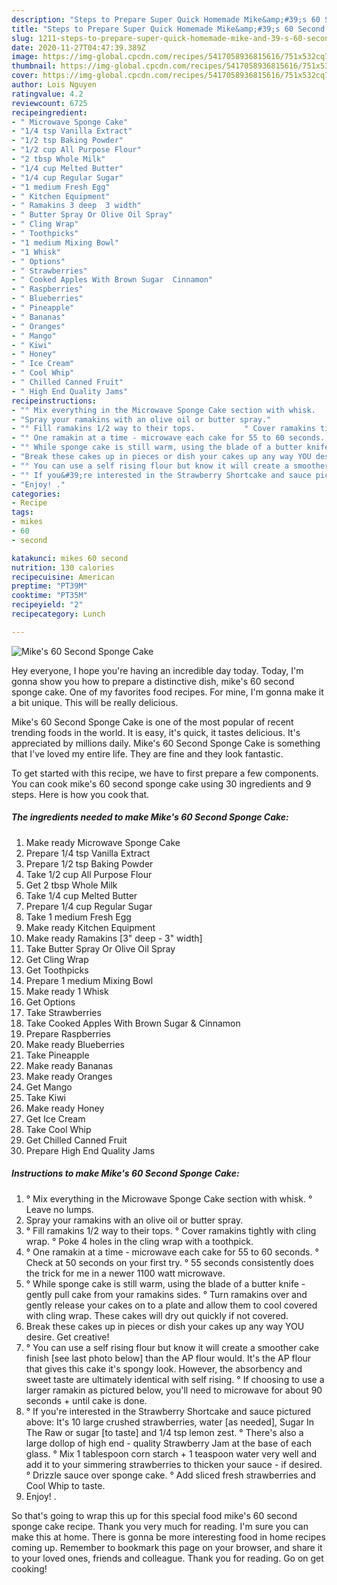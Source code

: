```yaml
---
description: "Steps to Prepare Super Quick Homemade Mike&amp;#39;s 60 Second Sponge Cake"
title: "Steps to Prepare Super Quick Homemade Mike&amp;#39;s 60 Second Sponge Cake"
slug: 1211-steps-to-prepare-super-quick-homemade-mike-and-39-s-60-second-sponge-cake
date: 2020-11-27T04:47:39.389Z
image: https://img-global.cpcdn.com/recipes/5417058936815616/751x532cq70/mikes-60-second-sponge-cake-recipe-main-photo.jpg
thumbnail: https://img-global.cpcdn.com/recipes/5417058936815616/751x532cq70/mikes-60-second-sponge-cake-recipe-main-photo.jpg
cover: https://img-global.cpcdn.com/recipes/5417058936815616/751x532cq70/mikes-60-second-sponge-cake-recipe-main-photo.jpg
author: Lois Nguyen
ratingvalue: 4.2
reviewcount: 6725
recipeingredient:
- " Microwave Sponge Cake"
- "1/4 tsp Vanilla Extract"
- "1/2 tsp Baking Powder"
- "1/2 cup All Purpose Flour"
- "2 tbsp Whole Milk"
- "1/4 cup Melted Butter"
- "1/4 cup Regular Sugar"
- "1 medium Fresh Egg"
- " Kitchen Equipment"
- " Ramakins 3 deep  3 width"
- " Butter Spray Or Olive Oil Spray"
- " Cling Wrap"
- " Toothpicks"
- "1 medium Mixing Bowl"
- "1 Whisk"
- " Options"
- " Strawberries"
- " Cooked Apples With Brown Sugar  Cinnamon"
- " Raspberries"
- " Blueberries"
- " Pineapple"
- " Bananas"
- " Oranges"
- " Mango"
- " Kiwi"
- " Honey"
- " Ice Cream"
- " Cool Whip"
- " Chilled Canned Fruit"
- " High End Quality Jams"
recipeinstructions:
- "° Mix everything in the Microwave Sponge Cake section with whisk.                                  ° Leave no lumps."
- "Spray your ramakins with an olive oil or butter spray."
- "° Fill ramakins 1/2 way to their tops.           ° Cover ramakins tightly with cling wrap.                                                                    ° Poke 4 holes in the cling wrap with a toothpick."
- "° One ramakin at a time - microwave each cake for 55 to 60 seconds. ° Check at 50 seconds on your first try. ° 55 seconds consistently does the trick for me in a newer 1100 watt microwave."
- "° While sponge cake is still warm, using the blade of a butter knife - gently pull cake from your ramakins sides.                                                                                                                                                   ° Turn ramakins over and gently release your cakes on to a plate and allow them to cool covered with cling wrap. These cakes will dry out quickly if not covered."
- "Break these cakes up in pieces or dish your cakes up any way YOU desire. Get creative!"
- "° You can use a self rising flour but know it will create a smoother cake finish [see last photo below] than the AP flour would. It&#39;s the AP flour that gives this cake it&#39;s spongy look. However, the absorbency and sweet taste are ultimately identical with self rising.                                                                                                                                                                                       ° If choosing to use a larger ramakin as pictured below, you&#39;ll need to microwave for about 90 seconds + until cake is done."
- "° If you&#39;re interested in the Strawberry Shortcake and sauce pictured above: It&#39;s 10 large crushed strawberries, water [as needed], Sugar In The Raw or sugar [to taste] and 1/4 tsp lemon zest.                                                                         ° There&#39;s also a large dollop of high end - quality Strawberry Jam at the base of each glass.                                                                                                                                                                                                                                                                                     ° Mix 1 tablespoon corn starch + 1 teaspoon water very well and add it to your simmering strawberries to thicken your sauce - if desired.                                                            ° Drizzle sauce over sponge cake.                                                        ° Add sliced fresh strawberries and Cool Whip to taste."
- "Enjoy! ."
categories:
- Recipe
tags:
- mikes
- 60
- second

katakunci: mikes 60 second 
nutrition: 130 calories
recipecuisine: American
preptime: "PT39M"
cooktime: "PT35M"
recipeyield: "2"
recipecategory: Lunch

---
```



![Mike&#39;s 60 Second Sponge Cake](https://img-global.cpcdn.com/recipes/5417058936815616/751x532cq70/mikes-60-second-sponge-cake-recipe-main-photo.jpg)

Hey everyone, I hope you're having an incredible day today. Today, I'm gonna show you how to prepare a distinctive dish, mike&#39;s 60 second sponge cake. One of my favorites food recipes. For mine, I'm gonna make it a bit unique. This will be really delicious.

Mike&#39;s 60 Second Sponge Cake is one of the most popular of recent trending foods in the world. It is easy, it's quick, it tastes delicious. It's appreciated by millions daily. Mike&#39;s 60 Second Sponge Cake is something that I've loved my entire life. They are fine and they look fantastic.




To get started with this recipe, we have to first prepare a few components. You can cook mike&#39;s 60 second sponge cake using 30 ingredients and 9 steps. Here is how you cook that.

<!--inarticleads1-->

##### The ingredients needed to make Mike&#39;s 60 Second Sponge Cake:

1. Make ready  Microwave Sponge Cake
1. Prepare 1/4 tsp Vanilla Extract
1. Prepare 1/2 tsp Baking Powder
1. Take 1/2 cup All Purpose Flour
1. Get 2 tbsp Whole Milk
1. Take 1/4 cup Melted Butter
1. Prepare 1/4 cup Regular Sugar
1. Take 1 medium Fresh Egg
1. Make ready  Kitchen Equipment
1. Make ready  Ramakins [3&#34; deep - 3&#34; width]
1. Take  Butter Spray Or Olive Oil Spray
1. Get  Cling Wrap
1. Get  Toothpicks
1. Prepare 1 medium Mixing Bowl
1. Make ready 1 Whisk
1. Get  Options
1. Take  Strawberries
1. Take  Cooked Apples With Brown Sugar &amp; Cinnamon
1. Prepare  Raspberries
1. Make ready  Blueberries
1. Take  Pineapple
1. Make ready  Bananas
1. Make ready  Oranges
1. Get  Mango
1. Take  Kiwi
1. Make ready  Honey
1. Get  Ice Cream
1. Take  Cool Whip
1. Get  Chilled Canned Fruit
1. Prepare  High End Quality Jams




<!--inarticleads2-->

##### Instructions to make Mike&#39;s 60 Second Sponge Cake:

1. ° Mix everything in the Microwave Sponge Cake section with whisk.                                  ° Leave no lumps.
1. Spray your ramakins with an olive oil or butter spray.
1. ° Fill ramakins 1/2 way to their tops.           ° Cover ramakins tightly with cling wrap.                                                                    ° Poke 4 holes in the cling wrap with a toothpick.
1. ° One ramakin at a time - microwave each cake for 55 to 60 seconds. ° Check at 50 seconds on your first try. ° 55 seconds consistently does the trick for me in a newer 1100 watt microwave.
1. ° While sponge cake is still warm, using the blade of a butter knife - gently pull cake from your ramakins sides.                                                                                                                                                   ° Turn ramakins over and gently release your cakes on to a plate and allow them to cool covered with cling wrap. These cakes will dry out quickly if not covered.
1. Break these cakes up in pieces or dish your cakes up any way YOU desire. Get creative!
1. ° You can use a self rising flour but know it will create a smoother cake finish [see last photo below] than the AP flour would. It&#39;s the AP flour that gives this cake it&#39;s spongy look. However, the absorbency and sweet taste are ultimately identical with self rising.                                                                                                                                                                                       ° If choosing to use a larger ramakin as pictured below, you&#39;ll need to microwave for about 90 seconds + until cake is done.
1. ° If you&#39;re interested in the Strawberry Shortcake and sauce pictured above: It&#39;s 10 large crushed strawberries, water [as needed], Sugar In The Raw or sugar [to taste] and 1/4 tsp lemon zest.                                                                         ° There&#39;s also a large dollop of high end - quality Strawberry Jam at the base of each glass.                                                                                                                                                                                                                                                                                     ° Mix 1 tablespoon corn starch + 1 teaspoon water very well and add it to your simmering strawberries to thicken your sauce - if desired.                                                            ° Drizzle sauce over sponge cake.                                                        ° Add sliced fresh strawberries and Cool Whip to taste.
1. Enjoy! .




So that's going to wrap this up for this special food mike&#39;s 60 second sponge cake recipe. Thank you very much for reading. I'm sure you can make this at home. There is gonna be more interesting food in home recipes coming up. Remember to bookmark this page on your browser, and share it to your loved ones, friends and colleague. Thank you for reading. Go on get cooking!

